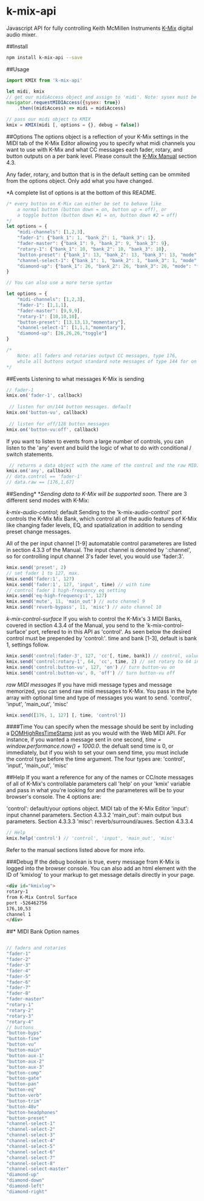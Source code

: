 # k-mix-api
Javascript API for fully controlling Keith McMillen Instruments [K-Mix](https://www.keithmcmillen.com/products/k-mix/) digital audio mixer.

##Install
```bash
npm install k-mix-api --save
```

##Usage
```js
import KMIX from 'k-mix-api'

let midi, kmix
// get our midiAccess object and assign to 'midi'. Note: sysex must be set to true for full functionality.
navigator.requestMIDIAccess({sysex: true})
	.then((midiAccess) => midi = midiAccess)

// pass our midi object to KMIX
kmix = KMIX(midi [, options = {}, debug = false])
```

##Options
The options object is a reflection of your K-Mix settings in the MIDI tab of the K-Mix Editor allowing you to specify what midi channels you want to use with K-Mix and what CC messages each fader, rotary, and button outputs on a per bank level. Please consult the [K-Mix Manual](https://files.keithmcmillen.com/products/k-mix/documentation/kmix-manual.pdf) section 4.3.

Any fader, rotary, and button that is in the default setting can be ommited from the options object. Only add what you have changed. 

*A complete list of options is at the bottom of this README.

```js
/* every button on K-Mix can either be set to behave like 
	a normal button (button down = on, button up = off), or
	a toggle button (button down #1 = on, button down #2 = off)
*/
let options = {
	"midi-channels": [1,2,3],
	"fader-1": {"bank_1": 1, "bank_2": 1, "bank_3": 1},
	"fader-master": {"bank_1": 9, "bank_2": 9, "bank_3": 9},
	"rotary-1": {"bank_1": 10, "bank_2": 10, "bank_3": 10},
	"button-preset": {"bank_1": 13, "bank_2": 13, "bank_3": 13, "mode": "momentary"},
	"channel-select-1": {"bank_1": 1, "bank_2": 1, "bank_3": 1, "mode": "momentary"},
	"diamond-up": {"bank_1": 26, "bank_2": 26, "bank_3": 26, "mode": "toggle"}
}

// You can also use a more terse syntax

let options = {
	"midi-channels": [1,2,3],
	"fader-1": [1,1,1],
	"fader-master": [9,9,9],
	"rotary-1": [10,10,10],
	"button-preset": [13,13,13,"momentary"],
	"channel-select-1": [1,1,1,"momentary"],
	"diamond-up": [26,26,26,"toggle"]
}

/*
	Note: all faders and rotaries output CC messages, type 176, 
	while all buttons output standard note messages of type 144 for on and 128 for off.
*/
```
##Events
Listening to what messages K-Mix is sending 

```js
// fader-1
kmix.on('fader-1', callback)
 
 // listen for on/144 button messages. default
kmix.on('button-vu', callback)
 
 // listen for off/128 button messages
kmix.on('button-vu:off', callback)
```
If you want to listen to events from a large number of controls, you can listen to the 'any' event and build the logic of what to do with conditional / switch statements.

```js
 // returns a data object with the name of the control and the raw MIDI message
kmix.on('any', callback)
// data.control == 'fader-1'
// data.raw == [176,1,67]
```
##Sending* 
**Sending data to K-Mix will be supported soon.*
There are 3 different send modes with K-Mix:


_k-mix-audio-control_; default
Sending to the 'k-mix-audio-control' port controls the K-Mix Mix Bank, which control all of the audio features of K-Mix like changing fader levels, EQ, and spatialization in addition to sending preset change messages.

All of the per input channel [1-9] automatable control parameteres are listed in section 4.3.3 of the Manual. The input channel is denoted by ':channel', so for controlling input channel 3's fader level, you would use 'fader:3'.

```js
kmix.send('preset', 2)
// set fader 1 to 127, max.
kmix.send('fader:1', 127)
kmix.send('fader:1', 127, 'input', time) // with time
// control fader 1 high-frequency eq setting
kmix.send('eq-high-frequency:1', 127)
kmix.send('mute', 11, 'main_out') // auto channel 9
kmix.send('reverb-bypass', 11, 'misc') // auto channel 10
```
_k-mix-control-surface_
If you wish to control the K-Mix's 3 MIDI Banks, covered in section 4.3.4 of the Manual, you send to the 'k-mix-control-surface' port, refered to in this API as 'control'. As seen below the desired control must be prepended by 'control:'. time and bank [1-3], default is bank 1, settings follow. 

```js
kmix.send('control:fader-3', 127, 'cc'[, time, bank]) // control, value, type['cc', 'on', 'off'], time, bank
kmix.send('control:rotary-1', 64, 'cc', time, 2) // set rotary to 64 in bank 2
kmix.send('control:button-vu', 127, 'on') // turn button-vu on
kmix.send('control:button-vu', 0, 'off') // turn button-vu off
```

_raw MIDI messages_
If you have midi message types and message memorized, you can send raw midi messages to K-Mix. You pass in the byte array with optional time and type of messages you want to send. 'control', 'input', 'main_out', 'misc'

```js
kmix.send([176, 1, 127] [, time, 'control'])
```

####Time
You can specify when the message should be sent by including a [DOMHighResTimeStamp](https://developer.mozilla.org/en-US/docs/Web/API/DOMHighResTimeStamp) just as you would with the Web MIDI API. For instance, if you wanted a message sent in one second, *time = window.performance.now() + 1000.0*. the defualt send time is 0, or immediately, but if you wish to set your own send time, you must include the control type before the time argument. The four types are: 'control', 'input', 'main_out', 'misc'

##Help
If you want a reference for any of the names or CC/note messages of all of K-Mix's controllable parameters call 'help' on your 'kmix' variable and pass in what you're looking for and the parameteres will be to your browser's console. The 4 options are: 

'control': default/your options object. MIDI tab of the K-Mix Editor
'input': input channel parameters. Section 4.3.3.2
'main_out': main output bus parameters. Section 4.3.3.3
'misc': reverb/surround/auxes. Section 4.3.3.4

```js
// Help
kmix.help('control') // 'control', 'input', 'main_out', 'misc'
```
Refer to the manual sections listed above for more info.

###Debug
If the debug boolean is true, every message from K-Mix is logged into the browser console.
You can also add an html element with the ID of 'kmixlog' to your markup to get message details directly in your page.

```html
<div id="kmixlog">
rotary-1
from K-Mix Control Surface
port -526462756
176,10,53
channel 1
</div>
```

##* MIDI Bank Option names
```js

// faders and rotaries
"fader-1"
"fader-2"
"fader-3"
"fader-4"
"fader-5"
"fader-6"
"fader-7"
"fader-8"
"fader-master"
"rotary-1"
"rotary-2"
"rotary-3"
"rotary-4"
// buttons
"button-byps"
"button-fine"
"button-vu"
"button-main"
"button-aux-1"
"button-aux-2"
"button-aux-3"
"button-comp"
"button-gate"
"button-pan"
"button-eq"
"button-verb"
"button-trim"
"button-48v"
"button-headphones"
"button-preset"
"channel-select-1"
"channel-select-2"
"channel-select-3"
"channel-select-4"
"channel-select-5"
"channel-select-6"
"channel-select-7"
"channel-select-8"
"channel-select-master"
"diamond-up"
"diamond-down"
"diamond-left"
"diamond-right"
```